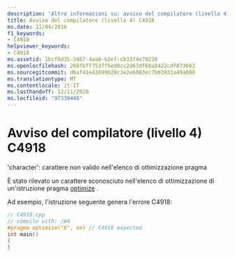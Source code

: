 ```yaml
---
description: 'Altre informazioni su: avviso del compilatore (livello 4) C4918'
title: Avviso del compilatore (livello 4) C4918
ms.date: 11/04/2016
f1_keywords:
- C4918
helpviewer_keywords:
- C4918
ms.assetid: 1bcf6d35-3467-4aa8-b2ef-cb33f4e70238
ms.openlocfilehash: 268fbff753ff5ed0cc2d63df6ba8422cdf073662
ms.sourcegitcommit: d6af41e42699628c3e2e6063ec7b03931a49a098
ms.translationtype: MT
ms.contentlocale: it-IT
ms.lasthandoff: 12/11/2020
ms.locfileid: "97330448"
---
```

# <a name="compiler-warning-level-4-c4918"></a>Avviso del compilatore (livello 4) C4918

'character': carattere non valido nell'elenco di ottimizzazione pragma

È stato rilevato un carattere sconosciuto nell'elenco di ottimizzazione di un'istruzione pragma [optimize](../../preprocessor/optimize.md) .

Ad esempio, l'istruzione seguente genera l'errore C4918:

```cpp
// C4918.cpp
// compile with: /W4
#pragma optimize("X", on) // C4918 expected
int main()
{
}
```
